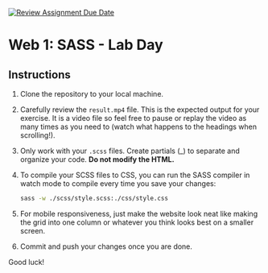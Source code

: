 [![Review Assignment Due Date](https://classroom.github.com/assets/deadline-readme-button-22041afd0340ce965d47ae6ef1cefeee28c7c493a6346c4f15d667ab976d596c.svg)](https://classroom.github.com/a/MG80cAGJ)
# Web 1: SASS - Lab Day

## Instructions

1. Clone the repository to your local machine.
2. Carefully review the `result.mp4` file. This is the expected output for your exercise. It is a video file so feel free to pause or replay the video as many times as you need to (watch what happens to the headings when scrolling!).
3. Only work with your `.scss` files. Create partials (_) to separate and organize your code. **Do not modify the HTML.**
4. To compile your SCSS files to CSS, you can run the SASS compiler in watch mode to compile every time you save your changes:

    ```bash
    sass -w ./scss/style.scss:./css/style.css
    ```

5. For mobile responsiveness, just make the website look neat like making the grid into one column or whatever you think looks best on a smaller screen.
6. Commit and push your changes once you are done.

Good luck!
